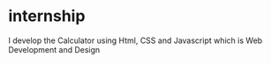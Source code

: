 # internship
I develop the Calculator using Html, CSS and Javascript which is Web Development and Design
